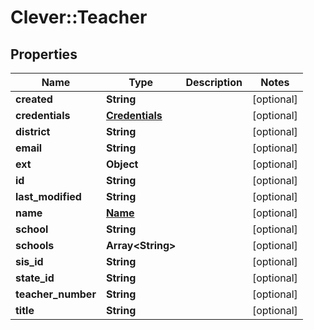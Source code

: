 # Clever::Teacher

## Properties
Name | Type | Description | Notes
------------ | ------------- | ------------- | -------------
**created** | **String** |  | [optional] 
**credentials** | [**Credentials**](Credentials.md) |  | [optional] 
**district** | **String** |  | [optional] 
**email** | **String** |  | [optional] 
**ext** | **Object** |  | [optional] 
**id** | **String** |  | [optional] 
**last_modified** | **String** |  | [optional] 
**name** | [**Name**](Name.md) |  | [optional] 
**school** | **String** |  | [optional] 
**schools** | **Array&lt;String&gt;** |  | [optional] 
**sis_id** | **String** |  | [optional] 
**state_id** | **String** |  | [optional] 
**teacher_number** | **String** |  | [optional] 
**title** | **String** |  | [optional] 

